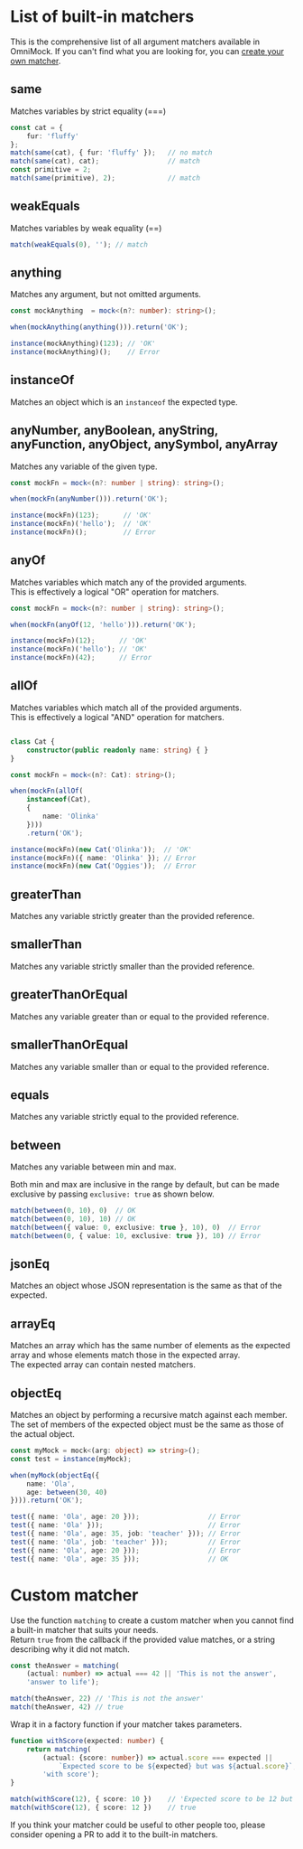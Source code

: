 # List of built-in matchers

This is the comprehensive list of all argument matchers available in OmniMock. If you can't find what you are looking for, you can [create your own matcher](#custom-matcher).

## same

Matches variables by strict equality (===)

```ts
const cat = {
    fur: 'fluffy'
};
match(same(cat), { fur: 'fluffy' });   // no match
match(same(cat), cat);                 // match
const primitive = 2;
match(same(primitive), 2);             // match
```

## weakEquals

Matches variables by weak equality (==)

```ts
match(weakEquals(0), ''); // match
```

## anything

Matches any argument, but not omitted arguments.

```ts
const mockAnything  = mock<(n?: number): string>();

when(mockAnything(anything())).return('OK');

instance(mockAnything)(123); // 'OK'
instance(mockAnything)();    // Error
```

## instanceOf

Matches an object which is an `instanceof` the expected type.

## anyNumber, anyBoolean, anyString, anyFunction, anyObject, anySymbol, anyArray

Matches any variable of the given type.

```ts
const mockFn = mock<(n?: number | string): string>();

when(mockFn(anyNumber())).return('OK');

instance(mockFn)(123);      // 'OK'
instance(mockFn)('hello');  // 'OK'
instance(mockFn)();         // Error
```

## anyOf

Matches variables which match any of the provided arguments.  
This is effectively a logical "OR" operation for matchers.

```ts
const mockFn = mock<(n?: number | string): string>();

when(mockFn(anyOf(12, 'hello'))).return('OK');

instance(mockFn)(12);      // 'OK'
instance(mockFn)('hello'); // 'OK'
instance(mockFn)(42);      // Error
```

## allOf

Matches variables which match all of the provided arguments.  
This is effectively a logical "AND" operation for matchers.

```ts

class Cat {
    constructor(public readonly name: string) { }
}

const mockFn = mock<(n?: Cat): string>();

when(mockFn(allOf(
    instanceof(Cat),
    {
        name: 'Olinka'
    })))
    .return('OK');

instance(mockFn)(new Cat('Olinka'));  // 'OK'
instance(mockFn)({ name: 'Olinka' }); // Error
instance(mockFn)(new Cat('Oggies'));  // Error
```

## greaterThan

Matches any variable strictly greater than the provided reference.

## smallerThan

Matches any variable strictly smaller than the provided reference.

## greaterThanOrEqual

Matches any variable greater than or equal to the provided reference.

## smallerThanOrEqual

Matches any variable smaller than or equal to the provided reference.

## equals

Matches any variable strictly equal to the provided reference.

## between

Matches any variable between min and max.

Both min and max are inclusive in the range by default, but can be made exclusive by passing `exclusive: true` as shown below.

```ts
match(between(0, 10), 0)  // OK
match(between(0, 10), 10) // OK
match(between({ value: 0, exclusive: true }, 10), 0)  // Error
match(between(0, { value: 10, exclusive: true }), 10) // Error
``` 

## jsonEq

Matches an object whose JSON representation is the same as that of the expected.

## arrayEq

Matches an array which has the same number of elements as the expected array and whose elements match those in the
expected array.  
The expected array can contain nested matchers.

## objectEq

Matches an object by performing a recursive match against each member.
The set of members of the expected object must be the same as those of the actual object.


```ts
const myMock = mock<(arg: object) => string>();
const test = instance(myMock);

when(myMock(objectEq({
    name: 'Ola',
    age: between(30, 40)
}))).return('OK');

test({ name: 'Ola', age: 20 }));                 // Error
test({ name: 'Ola' }));                          // Error
test({ name: 'Ola', age: 35, job: 'teacher' })); // Error
test({ name: 'Ola', job: 'teacher' }));          // Error
test({ name: 'Ola', age: 20 }));                 // Error
test({ name: 'Ola', age: 35 }));                 // OK
```


# <a name="custom-matcher"></a> Custom matcher

Use the function `matching` to create a custom matcher when you cannot find a built-in matcher that suits your needs.  
Return `true` from the callback if the provided value matches, or a string describing why it did not match.

```ts
const theAnswer = matching(
    (actual: number) => actual === 42 || 'This is not the answer',
    'answer to life');

match(theAnswer, 22) // 'This is not the answer'
match(theAnswer, 42) // true
```

Wrap it in a factory function if your matcher takes parameters.

```ts
function withScore(expected: number) {
    return matching(
        (actual: {score: number}) => actual.score === expected || 
            `Expected score to be ${expected} but was ${actual.score}`,
        'with score');
}

match(withScore(12), { score: 10 })    // 'Expected score to be 12 but was 10'
match(withScore(12), { score: 12 })    // true
```

If you think your matcher could be useful to other people too, please consider opening a PR to add it to the built-in matchers.
